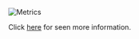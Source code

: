 ![Metrics](https://metrics.lecoq.io/LWJerri?template=classic&languages=1&achievements=1&lines=1&introduction=1&languages.limit=8&languages.threshold=0%25&languages.colors=github&languages.sections=most-used&languages.indepth=false&languages.analysis.timeout=15&languages.categories=markup%2C%20programming&languages.recent.categories=markup%2C%20programming&languages.recent.load=300&languages.recent.days=14&achievements.threshold=B&achievements.secrets=true&achievements.display=compact&achievements.limit=0&introduction.title=true&config.timezone=Europe%2FKiev&config.twemoji=true&config.display=columns)

Click [here](https://metrics.lecoq.io/about/LWJerri) for seen more information.